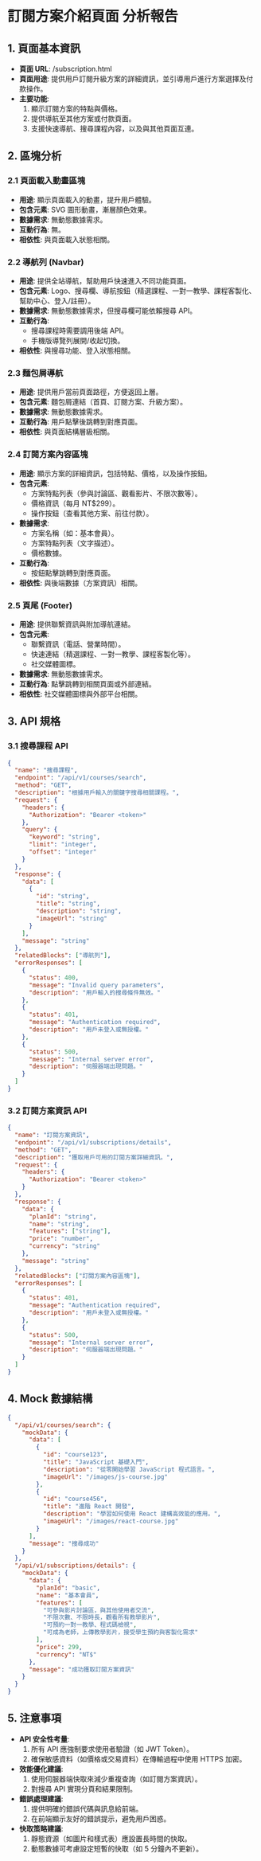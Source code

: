 # 訂閱方案介紹頁面 分析報告

## 1. 頁面基本資訊
- **頁面 URL**: /subscription.html
- **頁面用途**: 提供用戶訂閱升級方案的詳細資訊，並引導用戶進行方案選擇及付款操作。
- **主要功能**:
  1. 顯示訂閱方案的特點與價格。
  2. 提供導航至其他方案或付款頁面。
  3. 支援快速導航、搜尋課程內容，以及與其他頁面互連。

## 2. 區塊分析

### 2.1 頁面載入動畫區塊
- **用途**: 顯示頁面載入的動畫，提升用戶體驗。
- **包含元素**: SVG 圖形動畫，漸層顏色效果。
- **數據需求**: 無動態數據需求。
- **互動行為**: 無。
- **相依性**: 與頁面載入狀態相關。

### 2.2 導航列 (Navbar)
- **用途**: 提供全站導航，幫助用戶快速進入不同功能頁面。
- **包含元素**: Logo、搜尋欄、導航按鈕（精選課程、一對一教學、課程客製化、幫助中心、登入/註冊）。
- **數據需求**: 無動態數據需求，但搜尋欄可能依賴搜尋 API。
- **互動行為**: 
  - 搜尋課程時需要調用後端 API。
  - 手機版導覽列展開/收起切換。
- **相依性**: 與搜尋功能、登入狀態相關。

### 2.3 麵包屑導航
- **用途**: 提供用戶當前頁面路徑，方便返回上層。
- **包含元素**: 麵包屑連結（首頁、訂閱方案、升級方案）。
- **數據需求**: 無動態數據需求。
- **互動行為**: 用戶點擊後跳轉到對應頁面。
- **相依性**: 與頁面結構層級相關。

### 2.4 訂閱方案內容區塊
- **用途**: 顯示方案的詳細資訊，包括特點、價格，以及操作按鈕。
- **包含元素**: 
  - 方案特點列表（參與討論區、觀看影片、不限次數等）。
  - 價格資訊（每月 NT$299）。
  - 操作按鈕（查看其他方案、前往付款）。
- **數據需求**:
  - 方案名稱（如：基本會員）。
  - 方案特點列表（文字描述）。
  - 價格數據。
- **互動行為**: 
  - 按鈕點擊跳轉到對應頁面。
- **相依性**: 與後端數據（方案資訊）相關。

### 2.5 頁尾 (Footer)
- **用途**: 提供聯繫資訊與附加導航連結。
- **包含元素**: 
  - 聯繫資訊（電話、營業時間）。
  - 快速連結（精選課程、一對一教學、課程客製化等）。
  - 社交媒體圖標。
- **數據需求**: 無動態數據需求。
- **互動行為**: 點擊跳轉到相關頁面或外部連結。
- **相依性**: 社交媒體圖標與外部平台相關。

## 3. API 規格

### 3.1 搜尋課程 API
```json
{
  "name": "搜尋課程",
  "endpoint": "/api/v1/courses/search",
  "method": "GET",
  "description": "根據用戶輸入的關鍵字搜尋相關課程。",
  "request": {
    "headers": {
      "Authorization": "Bearer <token>"
    },
    "query": {
      "keyword": "string",
      "limit": "integer",
      "offset": "integer"
    }
  },
  "response": {
    "data": [
      {
        "id": "string",
        "title": "string",
        "description": "string",
        "imageUrl": "string"
      }
    ],
    "message": "string"
  },
  "relatedBlocks": ["導航列"],
  "errorResponses": [
    {
      "status": 400,
      "message": "Invalid query parameters",
      "description": "用戶輸入的搜尋條件無效。"
    },
    {
      "status": 401,
      "message": "Authentication required",
      "description": "用戶未登入或無授權。"
    },
    {
      "status": 500,
      "message": "Internal server error",
      "description": "伺服器端出現問題。"
    }
  ]
}
```

### 3.2 訂閱方案資訊 API
```json
{
  "name": "訂閱方案資訊",
  "endpoint": "/api/v1/subscriptions/details",
  "method": "GET",
  "description": "獲取用戶可用的訂閱方案詳細資訊。",
  "request": {
    "headers": {
      "Authorization": "Bearer <token>"
    }
  },
  "response": {
    "data": {
      "planId": "string",
      "name": "string",
      "features": ["string"],
      "price": "number",
      "currency": "string"
    },
    "message": "string"
  },
  "relatedBlocks": ["訂閱方案內容區塊"],
  "errorResponses": [
    {
      "status": 401,
      "message": "Authentication required",
      "description": "用戶未登入或無授權。"
    },
    {
      "status": 500,
      "message": "Internal server error",
      "description": "伺服器端出現問題。"
    }
  ]
}
```

## 4. Mock 數據結構
```json
{
  "/api/v1/courses/search": {
    "mockData": {
      "data": [
        {
          "id": "course123",
          "title": "JavaScript 基礎入門",
          "description": "從零開始學習 JavaScript 程式語言。",
          "imageUrl": "/images/js-course.jpg"
        },
        {
          "id": "course456",
          "title": "進階 React 開發",
          "description": "學習如何使用 React 建構高效能的應用。",
          "imageUrl": "/images/react-course.jpg"
        }
      ],
      "message": "搜尋成功"
    }
  },
  "/api/v1/subscriptions/details": {
    "mockData": {
      "data": {
        "planId": "basic",
        "name": "基本會員",
        "features": [
          "可參與影片討論區，與其他使用者交流",
          "不限次數、不限時長，觀看所有教學影片",
          "可預約一對一教學、程式碼檢視",
          "可成為老師，上傳教學影片，接受學生預約與客製化需求"
        ],
        "price": 299,
        "currency": "NT$"
      },
      "message": "成功獲取訂閱方案資訊"
    }
  }
}
```

## 5. 注意事項
- **API 安全性考量**:
  1. 所有 API 應強制要求使用者驗證（如 JWT Token）。
  2. 確保敏感資料（如價格或交易資料）在傳輸過程中使用 HTTPS 加密。
- **效能優化建議**:
  1. 使用伺服器端快取來減少重複查詢（如訂閱方案資訊）。
  2. 對搜尋 API 實現分頁和結果限制。
- **錯誤處理建議**:
  1. 提供明確的錯誤代碼與訊息給前端。
  2. 在前端顯示友好的錯誤提示，避免用戶困惑。
- **快取策略建議**:
  1. 靜態資源（如圖片和樣式表）應設置長時間的快取。
  2. 動態數據可考慮設定短暫的快取（如 5 分鐘內不更新）。
